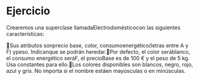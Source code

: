 # Ejercicio

Crearemos una superclase llamadaElectrodomésticocon las siguientes características:

Sus atributos sonprecio base, color,
consumoenergético(letras entre A y F) ypeso. Indicanque se podrán heredar.Por defecto, el color seráblanco, el consumo
energético seráF, el precioBase es de 100 € y el peso de 5 kg. Usa constantes para ello.Los colores disponibles son
blancos, negro, rojo, azul y gris. No importa si el nombre estáen mayúsculas o en minúsculas.
